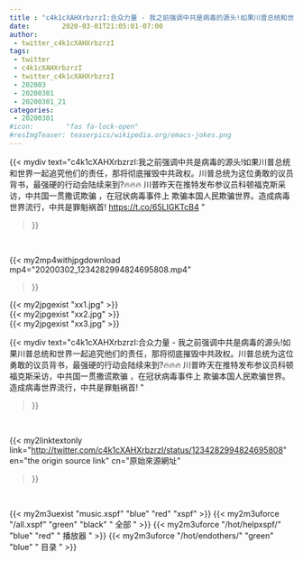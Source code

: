```yaml
---
title : "c4k1cXAHXrbzrzI:合众力量 - 我之前强调中共是病毒的源头!如果川普总统和世界一起追究他们的责任，那将彻底摧毁中共政权。川普总统为这位勇敢的议员背书，最强硬的行动会陆续来到?🔥🔥🔥 川普昨天在推特发布参议员科顿福克斯采访，中共国一贯撒谎欺骗 ，在冠状病毒事件上 欺骗本国人民欺骗世界。造成病毒世界流行，中共是罪魁祸首! "
date:        2020-03-01T21:05:01-07:00
author:
 - twitter_c4k1cXAHXrbzrzI
tags:
 - twitter
 - c4k1cXAHXrbzrzI
 - twitter_c4k1cXAHXrbzrzI
 - 202003
 - 20200301
 - 20200301_21
categories:
 - 20200301
#icon:        "fas fa-lock-open"
#resImgTeaser: teaserpics/wikipedia.org/emacs-jokes.png
---
```


{{< mydiv text="c4k1cXAHXrbzrzI:我之前强调中共是病毒的源头!如果川普总统和世界一起追究他们的责任，那将彻底摧毁中共政权。川普总统为这位勇敢的议员背书，最强硬的行动会陆续来到?🔥🔥🔥 川普昨天在推特发布参议员科顿福克斯采访，中共国一贯撒谎欺骗 ，在冠状病毒事件上 欺骗本国人民欺骗世界。造成病毒世界流行，中共是罪魁祸首! https://t.co/65LIGKTcB4 "
>}}
<br>


{{< my2mp4withjpgdownload mp4="20200302_1234282994824695808.mp4"
>}}

{{< my2jpgexist "xx1.jpg" >}}<br>
{{< my2jpgexist "xx2.jpg" >}}<br>
{{< my2jpgexist "xx3.jpg" >}}<br>



{{< mydiv text="c4k1cXAHXrbzrzI:合众力量 - 我之前强调中共是病毒的源头!如果川普总统和世界一起追究他们的责任，那将彻底摧毁中共政权。川普总统为这位勇敢的议员背书，最强硬的行动会陆续来到?🔥🔥🔥 川普昨天在推特发布参议员科顿福克斯采访，中共国一贯撒谎欺骗 ，在冠状病毒事件上 欺骗本国人民欺骗世界。造成病毒世界流行，中共是罪魁祸首! "
>}}
<br>

{{< my2linktextonly link="http://twitter.com/c4k1cXAHXrbzrzI/status/1234282994824695808"
en="the origin source link" cn="原始來源網址"
>}}


<br>

{{< my2m3uexist "music.xspf"        "blue"   "red"    "xspf" >}} {{< my2m3uforce "/all.xspf"         "green"  "black"  " 全部 " >}} {{< my2m3uforce "/hot/helpxspf/"    "blue"   "red"    " 播放器 " >}} {{< my2m3uforce "/hot/endothers/"   "green"  "blue"   " 目录 " >}} 
